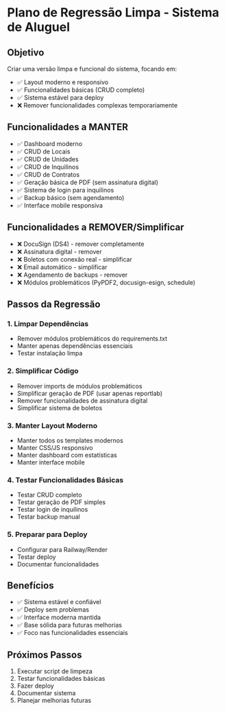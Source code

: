 # Plano de Regressão Limpa - Sistema de Aluguel

## Objetivo
Criar uma versão limpa e funcional do sistema, focando em:
- ✅ Layout moderno e responsivo
- ✅ Funcionalidades básicas (CRUD completo)
- ✅ Sistema estável para deploy
- ❌ Remover funcionalidades complexas temporariamente

## Funcionalidades a MANTER
- ✅ Dashboard moderno
- ✅ CRUD de Locais
- ✅ CRUD de Unidades  
- ✅ CRUD de Inquilinos
- ✅ CRUD de Contratos
- ✅ Geração básica de PDF (sem assinatura digital)
- ✅ Sistema de login para inquilinos
- ✅ Backup básico (sem agendamento)
- ✅ Interface mobile responsiva

## Funcionalidades a REMOVER/Simplificar
- ❌ DocuSign (DS4) - remover completamente
- ❌ Assinatura digital - remover
- ❌ Boletos com conexão real - simplificar
- ❌ Email automático - simplificar
- ❌ Agendamento de backups - remover
- ❌ Módulos problemáticos (PyPDF2, docusign-esign, schedule)

## Passos da Regressão

### 1. Limpar Dependências
- Remover módulos problemáticos do requirements.txt
- Manter apenas dependências essenciais
- Testar instalação limpa

### 2. Simplificar Código
- Remover imports de módulos problemáticos
- Simplificar geração de PDF (usar apenas reportlab)
- Remover funcionalidades de assinatura digital
- Simplificar sistema de boletos

### 3. Manter Layout Moderno
- Manter todos os templates modernos
- Manter CSS/JS responsivo
- Manter dashboard com estatísticas
- Manter interface mobile

### 4. Testar Funcionalidades Básicas
- Testar CRUD completo
- Testar geração de PDF simples
- Testar login de inquilinos
- Testar backup manual

### 5. Preparar para Deploy
- Configurar para Railway/Render
- Testar deploy
- Documentar funcionalidades

## Benefícios
- ✅ Sistema estável e confiável
- ✅ Deploy sem problemas
- ✅ Interface moderna mantida
- ✅ Base sólida para futuras melhorias
- ✅ Foco nas funcionalidades essenciais

## Próximos Passos
1. Executar script de limpeza
2. Testar funcionalidades básicas
3. Fazer deploy
4. Documentar sistema
5. Planejar melhorias futuras 
